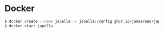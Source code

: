# Docker

```bash
$ docker create --name japella -v japella:/config ghcr.io/jamesread/japella:latest
$ docker start japella
```
